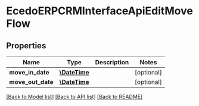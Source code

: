 # EcedoERPCRMInterfaceApiEditMoveFlow

## Properties
Name | Type | Description | Notes
------------ | ------------- | ------------- | -------------
**move_in_date** | [**\DateTime**](\DateTime.md) |  | [optional] 
**move_out_date** | [**\DateTime**](\DateTime.md) |  | [optional] 

[[Back to Model list]](../README.md#documentation-for-models) [[Back to API list]](../README.md#documentation-for-api-endpoints) [[Back to README]](../README.md)


